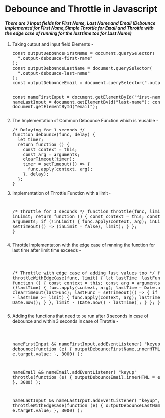 <h1>Debounce and Throttle in Javascript</h1>
<h4><i>There are 3 Input fields for First Name, Last Name and Email (Debounce implemented for First Name,Simple Throttle for Email and Throttle with the edge case of running for the last time too for Last Name)</i></h4>
<ol><li><p>Taking output and input field Elements - </p>
  <pre>const outputDebounceFirstName = document.querySelector(
  ".output-debounce-first-name"
);
const outputDebounceLastName = document.querySelector(
  ".output-debounce-last-name"
);
const outputDebounceEmail = document.querySelector(".output-debounce-email");

const nameFirstInput = document.getElementById("first-name");
const nameLastInput = document.getElementById("last-name");
const nameEmail = document.getElementById("email");</pre></li>
  <li><p>The Implementation of Common Debounce Function which is reusable - </p><pre>
/* Delaying for 3 seconds */
function debounce(func, delay) {
  let timer;
  return function () {
    const context = this;
    const arg = arguments;
    clearTimeout(timer);
    timer = setTimeout(() => {
      func.apply(context, arg);
    }, delay);
  };
}</pre></li><li><p>Implementation of Throttle Function with a limit - </p><pre>

/* Throttle for 3 seconds */
function throttle(func, limit) {
  let inLimit;
  return function () {
    const context = this;
    const arg = arguments;
    if (!inLimit) {
      func.apply(context, arg);
      inLimit = true;
      setTimeout(() => (inLimit = false), limit);
    }
  };
}</pre></li><li><p>Throttle Implementation with the edge case of running the function for last time after limit time exceeds - </p><pre>

/* Throttle with edge case of adding last values too */
function throttleWithEdgeCase(func, limit) {
  let lastTime, lastFunc;
  return function () {
    const context = this;
    const arg = arguments;
    if (!lastTime) {
      func.apply(context, arg);
      lastTime = Date.now();
    } else {
      clearTimeout(lastFunc);
      lastFunc = setTimeout(() => {
        if (Date.now() - lastTime >= limit) {
          func.apply(context, arg);
          lastTime = Date.now();
        }
      }, limit - (Date.now() - lastTime));
    }
  };
}
</pre></li><li><p>Adding the functions that need to be run after 3 seconds in case of debounce and within 3 seconds in case of Throttle - </p><pre>

nameFirstInput &&
  nameFirstInput.addEventListener(
    "keyup",
    debounce(function (e) {
      outputDebounceFirstName.innerHTML = e.target.value;
    }, 3000)
  );

nameEmail &&
  nameEmail.addEventListener(
    "keyup",
    throttle(function (e) {
      outputDebounceEmail.innerHTML = e.target.value;
    }, 3000)
  );

nameLastInput &&
  nameLastInput.addEventListener(
    "keyup",
    throttleWithEdgeCase(function (e) {
      outputDebounceLastName.innerHTML = e.target.value;
    }, 3000)
  );
  </pre></li>
